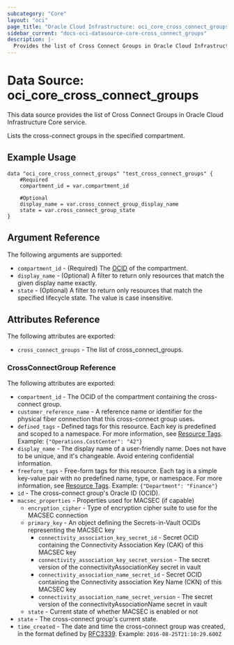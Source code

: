 ```yaml
---
subcategory: "Core"
layout: "oci"
page_title: "Oracle Cloud Infrastructure: oci_core_cross_connect_groups"
sidebar_current: "docs-oci-datasource-core-cross_connect_groups"
description: |-
  Provides the list of Cross Connect Groups in Oracle Cloud Infrastructure Core service
---
```


# Data Source: oci_core_cross_connect_groups
This data source provides the list of Cross Connect Groups in Oracle Cloud Infrastructure Core service.

Lists the cross-connect groups in the specified compartment.


## Example Usage

```hcl
data "oci_core_cross_connect_groups" "test_cross_connect_groups" {
	#Required
	compartment_id = var.compartment_id

	#Optional
	display_name = var.cross_connect_group_display_name
	state = var.cross_connect_group_state
}
```

## Argument Reference

The following arguments are supported:

* `compartment_id` - (Required) The [OCID](https://docs.cloud.oracle.com/iaas/Content/General/Concepts/identifiers.htm) of the compartment.
* `display_name` - (Optional) A filter to return only resources that match the given display name exactly. 
* `state` - (Optional) A filter to return only resources that match the specified lifecycle state. The value is case insensitive. 


## Attributes Reference

The following attributes are exported:

* `cross_connect_groups` - The list of cross_connect_groups.

### CrossConnectGroup Reference

The following attributes are exported:

* `compartment_id` - The OCID of the compartment containing the cross-connect group.
* `customer_reference_name` - A reference name or identifier for the physical fiber connection that this cross-connect group uses. 
* `defined_tags` - Defined tags for this resource. Each key is predefined and scoped to a namespace. For more information, see [Resource Tags](https://docs.cloud.oracle.com/iaas/Content/General/Concepts/resourcetags.htm).  Example: `{"Operations.CostCenter": "42"}` 
* `display_name` - The display name of a user-friendly name. Does not have to be unique, and it's changeable. Avoid entering confidential information. 
* `freeform_tags` - Free-form tags for this resource. Each tag is a simple key-value pair with no predefined name, type, or namespace. For more information, see [Resource Tags](https://docs.cloud.oracle.com/iaas/Content/General/Concepts/resourcetags.htm).  Example: `{"Department": "Finance"}` 
* `id` - The cross-connect group's Oracle ID (OCID).
* `macsec_properties` - Properties used for MACSEC (if capable)
	* `encryption_cipher` - Type of encryption cipher suite to use for the MACSEC connection
	* `primary_key` - An object defining the Secrets-in-Vault OCIDs representing the MACSEC key
		* `connectivity_association_key_secret_id` - Secret OCID containing the Connectivity Association Key (CAK) of this MACSEC key
		* `connectivity_association_key_secret_version` - The secret version of the connectivityAssociationKey secret in vault
		* `connectivity_association_name_secret_id` - Secret OCID containing the Connectivity association Key Name (CKN) of this MACSEC key
		* `connectivity_association_name_secret_version` - The secret version of the connectivityAssociationName secret in vault
	* `state` - Current state of whether MACSEC is enabled or not
* `state` - The cross-connect group's current state.
* `time_created` - The date and time the cross-connect group was created, in the format defined by [RFC3339](https://tools.ietf.org/html/rfc3339).  Example: `2016-08-25T21:10:29.600Z` 

